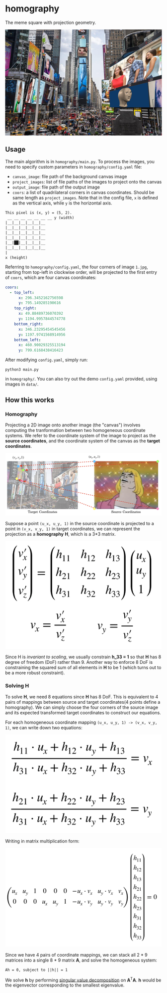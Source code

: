 # homography

The meme square with projection geometry.

![img](./results/res.jpg)

## Usage
The main algorithm is in `homography/main.py`. To process the images, you need to specify custom parameters in `homography/config.yaml` file:
- `canvas_image`: file path of the background canvas image
- `project_images`: list of file paths of the images to project onto the canvas
- `output_image`: file path of the output image
- `coors`: a list of quadrilateral corners in canvas coordinates. Should be same length as `project_images`. Note that in the config file, `x` is defined as the vertical axis, while `y` is the horizontal axis.

```
This pixel is (x, y) = (5, 2).
 __ __ __ __ __ __ __ y (width)
|__|__|__|__|__|__   
|__|__|__|__|__|__   
|__|__|__|__|__|__   
|__|__|__|__|__|__   
|__|██|__|__|__|__
|__|__|__|__|__|__   
|
x (height)
```

Referring to `homography/config.yaml`, the four corners of image `1.jpg`, starting from top-left in clockwise order, will be projected to the first entry of `coors`, which are four canvas coordinates:
```yaml
coors:
  - top_left: 
      x: 296.3452162756598
      y: 795.149285190616
    top_right:
      x: 49.88489736070392
      y: 1194.9957844574778
    bottom_right:
      x: 346.23295454545456
      y: 1197.9741568914956
    bottom_left:
      x: 460.90029325513194
      y: 799.6168438416423
```

After modifying `config.yaml`, simply run:
```
python3 main.py
```
in `homography/`. You can also try out the demo `config.yaml` provided, using images in `data/`.
   
## How this works
### Homography
Projecting a 2D image onto another image (the "canvas") involves computing the tranformation between two homogeneous coordinate systems. We refer to the coordinate system of the image to project as the **source coordinates**, and the coordinate system of the canvas as the **target coordinates**.

![Coordinate transforms](./images/coordinates.png)

Suppose a point `(u_x, u_y, 1)` in the source coordinate is projected to a point in `(v_x, v_y, 1)` in target coordinates, we can represent the projection as a **homography** **H**, which is a 3*3 matrix.

![Homography](./images/homography.png)

Since H is *invariant to scaling*, we usually constrain **h_33 = 1** so that **H** has 8 degree of freedom (DoF) rather than 9. Another way to enforce 8 DoF is constraining the squared sum of all elements in **H** to be 1 (which turns out to be a more robust constraint).

### Solving H
To solve **H**, we need 8 equations since **H** has 8 DoF. This is equivalent to 4 pairs of mappings between source and target coordinates(4 points define a homography). We can simply choose the four corners of the source image and its expected transformed target coordinates to construct our equations.
  
For each homogeneous coordinate mapping `(u_x, u_y, 1) -> (v_x, v_y, 1)`, we can write down two equations:

![Equation 1](./images/eq1.png)

Writing in matrix multiplication form:

![Equation 2](./images/eq2.png)

Since we have 4 pairs of coordinate mappings, we can stack all 2 * 9 matrices into a single 8 * 9 matrix **A**, and solve the homogeneous system:
```
Ah = 0, subject to ||h|| = 1
```
We solve **h** by performing [singular value decomposition](https://en.wikipedia.org/wiki/Singular_value_decomposition) on **A**<sup>T</sup>**A**. **h** would be the eigenvector corresponding to the smallest eigenvalue.